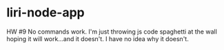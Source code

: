 # liri-node-app
HW #9
No commands work.  I'm just throwing js code spaghetti at the wall hoping it will work...and it doesn't.  I have no idea why it doesn't. 
